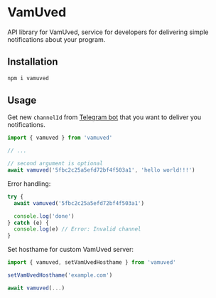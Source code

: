 # VamUved

API library for VamUved, service for developers for delivering simple notifications about your program.

## Installation

```bash
npm i vamuved
```

## Usage

Get new `channelId` from [Telegram bot](http://t.me/vamuvedbot) that you want to deliver you notifications.

```ts
import { vamuved } from 'vamuved'

// ...

// second argument is optional
await vamuved('5fbc2c25a5efd72bf4f503a1', 'hello world!!!')
```

Error handling:

```ts
try {
  await vamuved('5fbc2c25a5efd72bf4f503a1')

  console.log('done')
} catch (e) {
  console.log(e) // Error: Invalid channel
}
```

Set hosthame for custom VamUved server:

```ts
import { vamuved, setVamUvedHosthame } from 'vamuved'

setVamUvedHosthame('example.com')

await vamuved(...)
```
